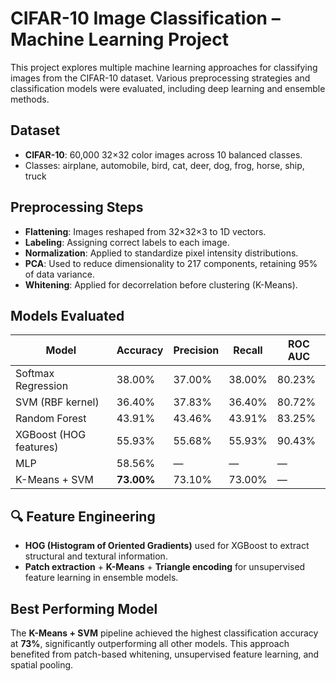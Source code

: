 # CIFAR-10 Image Classification – Machine Learning Project

This project explores multiple machine learning approaches for classifying images from the CIFAR-10 dataset. Various preprocessing strategies and classification models were evaluated, including deep learning and ensemble methods.

##  Dataset

- **CIFAR-10**: 60,000 32×32 color images across 10 balanced classes.
- Classes: airplane, automobile, bird, cat, deer, dog, frog, horse, ship, truck

##  Preprocessing Steps

- **Flattening**: Images reshaped from 32×32×3 to 1D vectors.
- **Labeling**: Assigning correct labels to each image.
- **Normalization**: Applied to standardize pixel intensity distributions.
- **PCA**: Used to reduce dimensionality to 217 components, retaining 95% of data variance.
- **Whitening**: Applied for decorrelation before clustering (K-Means).

##  Models Evaluated

| Model              | Accuracy | Precision | Recall | ROC AUC |
|-------------------|----------|-----------|--------|---------|
| Softmax Regression| 38.00%   | 37.00%    | 38.00% | 80.23%  |
| SVM (RBF kernel)  | 36.40%   | 37.83%    | 36.40% | 80.72%  |
| Random Forest      | 43.91%   | 43.46%    | 43.91% | 83.25%  |
| XGBoost (HOG features)| 55.93%| 55.68%    | 55.93% | 90.43%  |
| MLP               | 58.56%   | —         | —      | —       |
| K-Means + SVM     | **73.00%**| 73.10%   | 73.00% | —       |

## 🔍 Feature Engineering

- **HOG (Histogram of Oriented Gradients)** used for XGBoost to extract structural and textural information.
- **Patch extraction** + **K-Means** + **Triangle encoding** for unsupervised feature learning in ensemble models.

##  Best Performing Model

The **K-Means + SVM** pipeline achieved the highest classification accuracy at **73%**, significantly outperforming all other models. This approach benefited from patch-based whitening, unsupervised feature learning, and spatial pooling.



